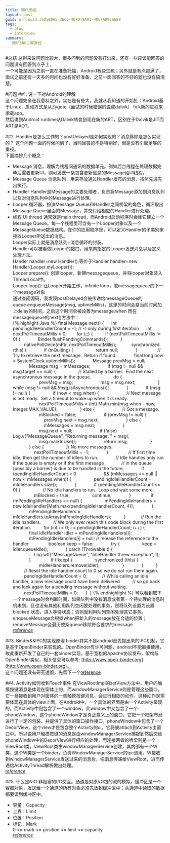 ```yaml
---
title: 腾讯面经
layout: post
guid: urn:uuid:35D5B065-3EC6-4DFD-BA91-40CFAD9C6E88
tags:
  - blog
  - interview
summary:
   腾讯SNG二面面经
---
```


#总结
总得来说问题比较大，很多问到的问题没有打出来，还有一些应该能回答的问题没有回答到点子上。  
一个可能是因为之前一直在准备托福，Android有些生疏；另外就是有点自满了，面试之前还有一天多的时间也没有好好准备，之前一面回答的不好的题也没有搞清楚。  

#问题
##1. 说一下对Android的理解  
这个问题完全在我意料之外，实在是有些大。我就从我知道的开始扯：Android基于Linux，启动方式是从Zygote（面试的时候错误的说成dalvik） folk新的进程来承载app。  
然后讲到Android runtime从Dalvik转变到现在新的ART，区别在于Dalvik是JIT而ART是AOT。

##2. Handler是怎么工作的？postDelayed是如何实现的？消息移除是怎么实现的？
这个问题一面的时候问到了，当时回答的不是特别好，但是没有引起足够的重视。  
下面摘抄几个概念：  
  * Message 消息，理解为线程间通讯的数据单元。例如后台线程在处理数据完毕后需要更新UI，则可发送一条包含更新信息的Message给UI线程。  
  * Message Queue 消息队列，用来存放通过Handler发布的消息，按照先进先出执行。  
  * Handler Handler是Message的主要处理者，负责将Message添加到消息队列以及对消息队列中的Message进行处理。  
  * Looper 循环器，扮演Message Queue和Handler之间桥梁的角色，循环取出Message Queue里面的Message，并交付给相应的Handler进行处理。  
  * 线程 UI thread 通常就是main thread，而Android启动程序时会替它建立一个Message Queue。每一个线程里可含有一个Looper对象以及一个MessageQueue数据结构。在你的应用程序里，可以定义Handler的子类别来接收Looper所送出的消息。  
  Looper实际上就是消息队列+消息循环的封装。  
  Handler可以被看做Looper的接口，用来向指定的Looper发送消息以及定义处理方法。  
  Hander handler=new Handler();等价于Handler handler=new Handler(Looper.myLooper());  
  Looper.prepare(): 创建looper，新建messagequeue，并将looper对象装入ThreadLocal中。  
  Looper.loop(): 让Looper开始工作，infinite loop，取messagequeue的下一个message对象  
  通过查阅源码，我发现postDelayed会被传递给messageQueue的queue.enqueueMessage(msg, uptimeMillis)，这里的时间会是当前时间加上delay的时间，之后这个时间会被设置为message.when
  而在messagequeue的next()方法中：  
  {% highlight Java %}
  final Message next() {
     int pendingIdleHandlerCount = -1; // -1 only during first iteration
     int nextPollTimeoutMillis = 0;
 
     for (;;) {
         if (nextPollTimeoutMillis != 0) {
             Binder.flushPendingCommands();
         }
         nativePollOnce(mPtr, nextPollTimeoutMillis);
 
         synchronized (this) {
             if (mQuiting) {
                 return null;
             }
 
             // Try to retrieve the next message.  Return if found.
             final long now = SystemClock.uptimeMillis();
             Message prevMsg = null;
             Message msg = mMessages;
             if (msg != null && msg.target == null) {
                 // Stalled by a barrier.  Find the next asynchronous message in the queue.
                 do {
                     prevMsg = msg;
                     msg = msg.next;
                 } while (msg != null && !msg.isAsynchronous());
             }
             if (msg != null) {
                 if (now < msg.when) {
                     // Next message is not ready.  Set a timeout to wake up when it is ready.
                     nextPollTimeoutMillis = (int) Math.min(msg.when - now, Integer.MAX_VALUE);
                 } else {
                     // Got a message.
                     mBlocked = false;
                     if (prevMsg != null) {
                         prevMsg.next = msg.next;
                     } else {
                         mMessages = msg.next;
                     }
                     msg.next = null;
                     if (false) Log.v("MessageQueue", "Returning message: " + msg);
                     msg.markInUse();
                     return msg;
                 }
             } else {
                 // No more messages.
                 nextPollTimeoutMillis = -1;
             }
 
             // If first time idle, then get the number of idlers to run.
             // Idle handles only run if the queue is empty or if the first message
             // in the queue (possibly a barrier) is due to be handled in the future.
             if (pendingIdleHandlerCount < 0
                     && (mMessages == null || now < mMessages.when)) {
                 pendingIdleHandlerCount = mIdleHandlers.size();
             }
             if (pendingIdleHandlerCount <= 0) {
                 // No idle handlers to run.  Loop and wait some more.
                 mBlocked = true;
                 continue;
             }
 
             if (mPendingIdleHandlers == null) {
                 mPendingIdleHandlers = new IdleHandler[Math.max(pendingIdleHandlerCount, 4)];
             }
             mPendingIdleHandlers = mIdleHandlers.toArray(mPendingIdleHandlers);
         }
 
         // Run the idle handlers.
         // We only ever reach this code block during the first iteration.
         for (int i = 0; i < pendingIdleHandlerCount; i++) {
             final IdleHandler idler = mPendingIdleHandlers[i];
             mPendingIdleHandlers[i] = null; // release the reference to the handler
 
             boolean keep = false;
             try {
                 keep = idler.queueIdle();
             } catch (Throwable t) {
                 Log.wtf("MessageQueue", "IdleHandler threw exception", t);
             }
 
             if (!keep) {
                 synchronized (this) {
                     mIdleHandlers.remove(idler);
                 }
             }
         }
 
         // Reset the idle handler count to 0 so we do not run them again.
         pendingIdleHandlerCount = 0;
 
         // While calling an idle handler, a new message could have been delivered
         // so go back and look again for a pending message without waiting.
         nextPollTimeoutMillis = 0;
     }
 }
  {% endhighlight %}
  可以看到取下一个message时会判断时间，如果队列中没有消息或者第一个待处理的消息时机未到，且也没有其他利用队列空闲要处理的事务，则将队列设置为设置 blocked 状态，进入等待状态；否则就利用队列空闲处理其它事务。  
  enqueueMessage会根据when把新入的message放在合适的位置；removeMessage会遍历整条queue移除符合要求的message  
  *[reference](http://www.cnblogs.com/kesalin/p/android_messagequeue.html)*

##3. Binder&&IPC的实现原理
binder其实不是android首先提出来的IPC机制，它是基于OpenBinder来实现的。OpenBinder有许可问题，andriod不能直接使用，故此重新开发了自己的一套binder实现，基于宽松的Apache协议发布，架构与OpenBinder类似，相关信息可以参考: [http://www.open-binder.org](http://www.open-binder.org)。  
这个问题还没有研究透彻，先留下一个[reference](http://blog.csdn.net/universus/article/details/6211589)

##4. Activity如何收到Touch事件
在ViewRootImpl的setView方法中，用户的触摸按键消息是体现在窗体上的，而windowManagerService则是管理这些窗口，它一旦接收到用户对窗体的一些触摸按键消息，会进行相应的动作，这种动作是需要体现在具体的view上面，在Android中，一个具体的界面是由一个Activity呈现的，而Activity中则包含了一个window，此window中又包含了一个phoneWindow，这个phoneWindow才是真正意义上的窗口，它把一个框架布局进行了一定的包装，并提供了具体的窗口操作接口，phoneWindow中包含了一个DecorView，这个view才是包含整个Activity的ui，它将被attach到Activity主窗口中。所以说用户触摸按键的消息是由windowManagerService捕捉到然后交给phoneWindow中的DecorView进行相应的处理，而连接两者的桥梁则是一个ViewRoot类，ViewRoot类由windowManagerService创建，其内部有一个W类，这个W类是一个binder，负责WindowManagerService的ipc调用，W接收到windowManagerService发送过来的消息后，把消息传递给ViewRoot，进而传递给ActivityThread解析做出处理。  
*[reference](http://blog.csdn.net/andywuchuanlong/article/details/46762877)*

##5. 什么是NIO
非阻塞的I/O交互。通道是对原I/O包的流的模拟，缓冲区是一个容器对象，发送给一个通道的所有对象必须先放到缓冲区中；从通道中读取的数据都要读到缓冲区中。  
* 容量：Capacity  
* 上界：Limit  
* 位置：Position  
* 标记：Mark  
0 <= mark <= position <= limit <= capacity  
*[reference](http://www.yangyong.me/java-nio%E5%85%A5%E9%97%A8%E4%B8%8E%E8%AF%A6%E8%A7%A3/)*
